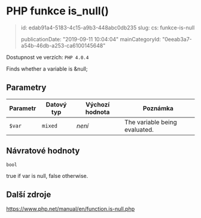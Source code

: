PHP funkce is_null()
====================

> id: edab91a4-5183-4c15-a9b3-448abc0db235
> slug:
> 	cs: funkce-is-null
>
> publicationDate: "2019-09-11 10:04:04"
> mainCategoryId: "0eeab3a7-a54b-46db-a253-ca6100145648"

Dostupnost ve verzích: `PHP 4.0.4`

Finds whether a variable is &null;


Parametry
--------------

| Parametr | Datový typ | Výchozí hodnota | Poznámka |
|-----|-----|-----|-----|
| `$var` | `mixed` | *není* | The variable being evaluated. |


Návratové hodnoty
----------------

`bool`

true if var is null, false
otherwise.

Další zdroje
------------

https://www.php.net/manual/en/function.is-null.php
